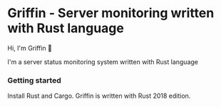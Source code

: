 # Griffin - Server monitoring written with Rust language

Hi, I'm Griffin 👋  

I'm a server status monitoring system written with Rust language

### Getting started

Install Rust and Cargo. Griffin is written with Rust 2018 edition.
